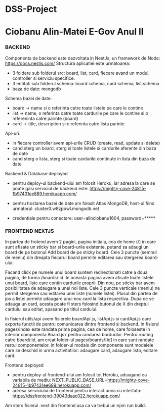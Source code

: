 # DSS-Project
# Ciobanu Alin-Matei E-Gov Anul II

### BACKEND
Componenta de backend este dezvoltata in NestJs, un framework de Node: https://docs.nestjs.com/
Structura aplicatiei este urmatoarea:
- 3 foldere sub folderul src: board, list, card, fiecare avand un modul, controller si serviciu specifice.
- 3 entitati sub folderul schema: board.schema, card.schema, list.schema
- baza de date: mongodb

Schema bazei de date:
- board -> name si o referinta catre toate listele pe care le contine
- list -> name, o referinta catre toate cardurile pe care le contine si o refereninta catre parinte (board)
- card -> title, description si o referinta catre lista parinte

Api-uri:
- in fiecare controller avem api-urile CRUD (create, read, update si delete)
- cand sterg un board, sterg si toate listele si cardurile aferente din baza de date
- cand sterg o lista, sterg si toate cardurile continute in lista din baza de date

Backend & Database deployed
- pentru deploy-ul backend-ului am folosit Heroku, iar adresa la care se poate gasi serviciul de backend este: 
https://mighty-cove-24815-1b97431ee689.herokuapp.com/


- pentru hostarea bazei de date am folosit Atlas MongoDB, host-ul fiind urmatorul: cluster0.w8zpowl.mongodb.net
- credentiale pentru conectare: user=alinciobanu1604, password=*****

### FRONTEND NEXTJS
In partea de frotend avem 2 pagini, pagina initiala, cea de home (/) in care sunt afisate un sticky bar si board-urile existente, putand sa adaugi un board de pe butonul Add board de pe sticky board. Cele 3 puncte (semnul de meniu) din dreapta fiecarui board permite editarea sau stergerea board-ului.

Facand click pe numele unui board suntem redirectionati catre a doua pagina, de forma /boards/:id.
In aceasta pagina avem afisate toate listele unui board, liste care contin cardurile proprii. Din nou, pe sticky bar avem posibilitatea de adaugare
a unei noi liste. Cele 3 puncte verticale (meniu) ne permit stergerea sau editarea unei liste (numele listei). Plusul din partea de jos a listei
permite adaugare unui nou card la lista respectiva. Dupa ce se adauga un card, acesta poate fi sters folosind butonul de X din dreptul cardului
sau editat, apasand pe titlul cardului.

In fisierul utils/api avem fisierele boardApi.js, listApi.js si cardApi.js care exporta functii de pentru comunicarea dintre frontend si backend.
In fisierul pages/index este randata prima pagina, cea de home, care foloseste in interior componenta Board.jsx pentru randarea bordurilor.
Pentru routing catre board/:id, am creat folder-ul pages/boards/[id] in care sunt randate restul componentelor.
In folder-ul modals din componente sunt modalele care se deschid in urma activitatilor: adaugare card, adaugare lista, editare card.

Frontend deployed
- pentru deploy-ul frontend-ului am folosit tot Heroku, adaugand ca variabila de mediu: 
  NEXT_PUBLIC_BASE_URL=https://mighty-cove-24815-1b97431ee689.herokuapp.com/
- adresa serviciului de frontend pentru interactiunea cu interfata: https://dssfrontend-39043daac022.herokuapp.com/


Am sters fisierul .next din frontend asa ca va trebui un npm run build.
